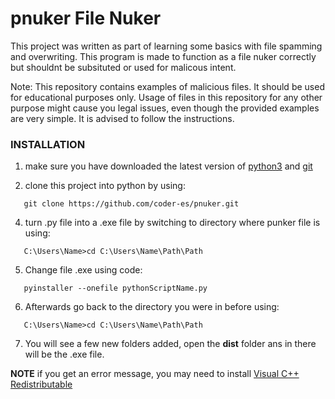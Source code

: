 # pnuker File Nuker 

This project was written as part of learning some basics with file spamming and overwriting. This program is made to function as a file nuker correctly but shouldnt be subsituted or used for malicous intent. 

Note: This repository contains examples of malicious files. It should be used for educational purposes only. Usage of files in this repository for any other purpose might cause you legal issues, even though the provided examples are very simple. It is advised to follow the instructions.

### INSTALLATION

1. make sure you have downloaded the latest version of [python3](https://python.org/downloads/) and [git](https://git-scm.com/download/win)

2. clone this project into python by using:

```
   git clone https://github.com/coder-es/pnuker.git
   ```
4. turn .py file into a .exe file by switching to directory where punker file is using:

```
   C:\Users\Name>cd C:\Users\Name\Path\Path
   ```
5. Change file .exe using code:

```
   pyinstaller --onefile pythonScriptName.py
```
6. Afterwards go back to the directory you were in before using:

```
   C:\Users\Name>cd C:\Users\Name\Path\Path
   ```

7. You will see a few new folders added, open the **dist** folder ans in there will be the .exe file.


**NOTE**
if you get an error message, you may need to install [Visual C++ Redistributable](https://learn.microsoft.com/en-us/cpp/windows/latest-supported-vc-redist?view=msvc-170)
